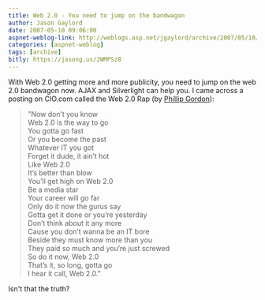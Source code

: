 ```yaml
---
title: Web 2.0 - You need to jump on the bandwagon
author: Jason Gaylord
date: 2007-05-10 09:06:00
aspnet-weblog-link: http://weblogs.asp.net/jgaylord/archive/2007/05/10/web-2-0-you-need-to-jump-on-the-bandwagon.aspx
categories: [aspnet-weblog]
tags: [archive]
bitly: https://jasong.us/2WMPSz8
---
```


With Web 2.0 getting more and more publicity, you need to jump on the web 2.0 bandwagon now. AJAX and Silverlight can help you. I came across a posting on CIO.com called the Web 2.0 Rap (by [Phillip Gordon](http://advice.cio.com/user/phillip_gordon)):

> "Now don’t you know  
> Web 2.0 is the way to go  
> You gotta go fast  
> Or you become the past  
> Whatever IT you got  
> Forget it dude, it ain’t hot  
> Like Web 2.0  
> It’s better than blow  
> You’ll get high on Web 2.0  
> Be a media star  
> Your career will go far  
> Only do it now the gurus say  
> Gotta get it done or you’re yesterday  
> Don’t think about it any more  
> Cause you don’t wanna be an IT bore  
> Beside they must know more than you  
> They paid so much and you’re just screwed  
> So do it now, Web 2.0  
> That’s it, so long, gotta go  
> I hear it call, Web 2.0."

Isn't that the truth?